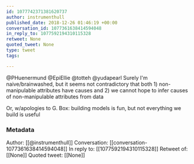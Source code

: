 ```yaml
---
id: 1077742371381620737
author: instrumenthull
published_date: 2018-12-26 01:46:19 +00:00
conversation_id: 1077361638414594048
in_reply_to: 1077592194310115328
retweet: None
quoted_tweet: None
type: tweet
tags:

---
```


@PHuenermund @EpiEllie @totteh @yudapearl Surely I'm naive/brainwashed, but it seems not contradictory that both 1) non-manipulable attributes have causes and 2) we cannot hope to infer causes of non-manipulable attributes from data

Or, w/apologies to G. Box: building models is fun, but not everything we build is useful

### Metadata

Author: [[@instrumenthull]]
Conversation: [[conversation-1077361638414594048]]
In reply to: [[1077592194310115328]]
Retweet of: [[None]]
Quoted tweet: [[None]]
